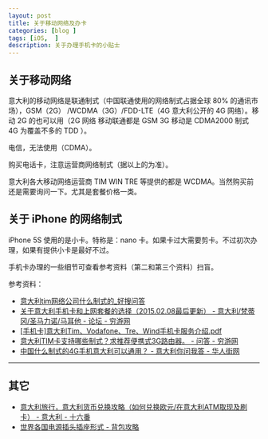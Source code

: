 ```yaml
---  
layout: post  
title: 关于移动网络及办卡   
categories: [blog ]  
tags: [iOS,  ]
description: 关于办理手机卡的小贴士  
---  
```



## 关于移动网络

意大利的移动网络是联通制式（中国联通使用的网络制式占据全球 80% 的通讯市场），GSM（2G） /WCDMA（3G）/FDD-LTE（4G 意大利公开的 4G 网络）。移动 2G 的也可以用（2G 网络 移动联通都是 GSM 3G 移动是 CDMA2000 制式 4G 为覆盖不多的 TDD ）。

电信，无法使用（CDMA）。

购买电话卡，注意运营商网络制式（据以上的为准）。

意大利各大移动网络运营商 TIM WIN TRE 等提供的都是 WCDMA。当然购买前还是需要询问一下。尤其是套餐价格一类。

## 关于 iPhone 的网络制式 

iPhone 5S 使用的是小卡。特称是：nano 卡。如果卡过大需要剪卡。不过初次办理，如果有提供小卡是最好不过。

手机卡办理的一些细节可查看参考资料（第二和第三个资料）扫盲。

参考资料：

- [意大利tim网络公司什么制式的_好搜问答](http://wenda.haosou.com/q/1378238917061735)
- [关于意大利手机卡和上网套餐的选择（2015.02.08最后更新） - 意大利/梵蒂冈/圣马力诺/马耳他 - 论坛 - 穷游网](http://bbs.qyer.com/thread-843741-1.html)
- [[手机卡]意大利Tim、Vodafone、Tre、Wind手机卡服务介绍.pdf](https://docs.google.com/viewer?a=v&pid=sites&srcid=ZGVmYXVsdGRvbWFpbnxjc3N1aW1pbGFub3xneDozZDU2ZGMwYmZjOWI1ZGM)
- [意大利TIM卡支持哪些制式？求推荐便携式3G路由器。 - 问答 - 穷游网](http://m.qyer.com/ask/question/432620.html)
- [中国什么制式的4G手机意大利可以通用？ - 意大利你问我答 - 华人街网](http://www.huarenjie.com/thread-3541782-1-1.html)


------

## 其它 

* [意大利旅行，意大利货币兑换攻略（如何兑换欧元/在意大利ATM取现及刷卡） - 意大利 - 十六番](http://bbs.16fan.com/thread-348582-1-1.html)
* [世界各国电源插头插座形式 - 背包攻略](http://www.bbkz.com/guide/index.php/%E4%B8%96%E7%95%8C%E5%90%84%E5%9C%8B%E9%9B%BB%E6%BA%90%E6%8F%92%E9%A0%AD%E6%8F%92%E5%BA%A7%E5%BD%A2%E5%BC%8F)
